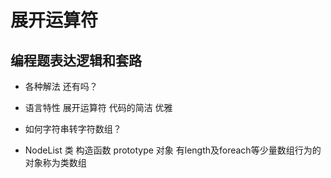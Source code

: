 # 展开运算符
## 编程题表达逻辑和套路
- 各种解法
  还有吗？
- 语言特性
  展开运算符 代码的简洁 优雅
- 如何字符串转字符数组？
  
- NodeList 类 构造函数 prototype 对象
  有length及foreach等少量数组行为的对象称为类数组
